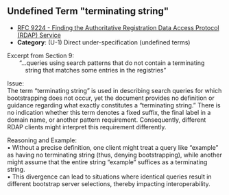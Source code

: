 ## Undefined Term "terminating string"

- [RFC 9224 - Finding the Authoritative Registration Data Access Protocol (RDAP) Service](https://www.rfc-editor.org/rfc/rfc9224)
- **Category**: (U-1) Direct under-specification (undefined terms)

Excerpt from Section 9:  
  “…queries using search patterns that do not contain a terminating  
   string that matches some entries in the registries”

Issue:  
The term “terminating string” is used in describing search queries for which bootstrapping does not occur, yet the document provides no definition or guidance regarding what exactly constitutes a “terminating string.” There is no indication whether this term denotes a fixed suffix, the final label in a domain name, or another pattern requirement. Consequently, different RDAP clients might interpret this requirement differently.

Reasoning and Example:  
• Without a precise definition, one client might treat a query like “example” as having no terminating string (thus, denying bootstrapping), while another might assume that the entire string “example” suffices as a terminating string.  
• This divergence can lead to situations where identical queries result in different bootstrap server selections, thereby impacting interoperability.
